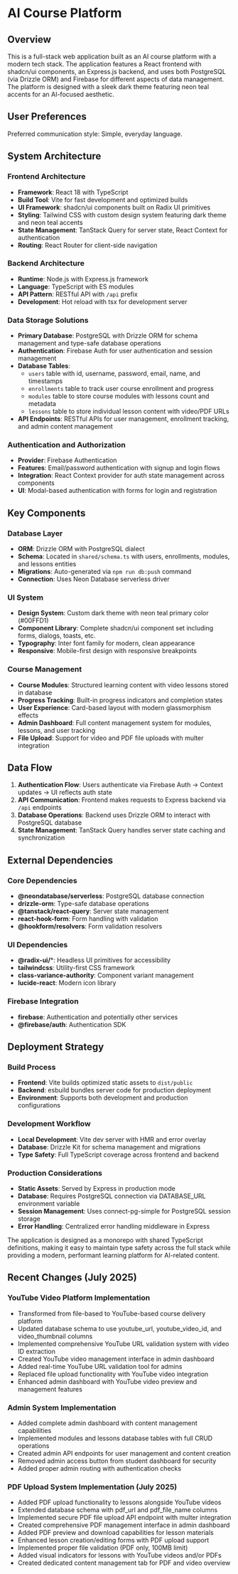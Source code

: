 # AI Course Platform

## Overview

This is a full-stack web application built as an AI course platform with a modern tech stack. The application features a React frontend with shadcn/ui components, an Express.js backend, and uses both PostgreSQL (via Drizzle ORM) and Firebase for different aspects of data management. The platform is designed with a sleek dark theme featuring neon teal accents for an AI-focused aesthetic.

## User Preferences

Preferred communication style: Simple, everyday language.

## System Architecture

### Frontend Architecture
- **Framework**: React 18 with TypeScript
- **Build Tool**: Vite for fast development and optimized builds
- **UI Framework**: shadcn/ui components built on Radix UI primitives
- **Styling**: Tailwind CSS with custom design system featuring dark theme and neon teal accents
- **State Management**: TanStack Query for server state, React Context for authentication
- **Routing**: React Router for client-side navigation

### Backend Architecture
- **Runtime**: Node.js with Express.js framework
- **Language**: TypeScript with ES modules
- **API Pattern**: RESTful API with `/api` prefix
- **Development**: Hot reload with tsx for development server

### Data Storage Solutions
- **Primary Database**: PostgreSQL with Drizzle ORM for schema management and type-safe database operations
- **Authentication**: Firebase Auth for user authentication and session management
- **Database Tables**: 
  - `users` table with id, username, password, email, name, and timestamps
  - `enrollments` table to track user course enrollment and progress
  - `modules` table to store course modules with lessons count and metadata
  - `lessons` table to store individual lesson content with video/PDF URLs
- **API Endpoints**: RESTful APIs for user management, enrollment tracking, and admin content management

### Authentication and Authorization
- **Provider**: Firebase Authentication
- **Features**: Email/password authentication with signup and login flows
- **Integration**: React Context provider for auth state management across components
- **UI**: Modal-based authentication with forms for login and registration

## Key Components

### Database Layer
- **ORM**: Drizzle ORM with PostgreSQL dialect
- **Schema**: Located in `shared/schema.ts` with users, enrollments, modules, and lessons entities
- **Migrations**: Auto-generated via `npm run db:push` command
- **Connection**: Uses Neon Database serverless driver

### UI System
- **Design System**: Custom dark theme with neon teal primary color (#00FFD1)
- **Component Library**: Complete shadcn/ui component set including forms, dialogs, toasts, etc.
- **Typography**: Inter font family for modern, clean appearance
- **Responsive**: Mobile-first design with responsive breakpoints

### Course Management
- **Course Modules**: Structured learning content with video lessons stored in database
- **Progress Tracking**: Built-in progress indicators and completion states
- **User Experience**: Card-based layout with modern glassmorphism effects
- **Admin Dashboard**: Full content management system for modules, lessons, and user tracking
- **File Upload**: Support for video and PDF file uploads with multer integration

## Data Flow

1. **Authentication Flow**: Users authenticate via Firebase Auth → Context updates → UI reflects auth state
2. **API Communication**: Frontend makes requests to Express backend via `/api` endpoints
3. **Database Operations**: Backend uses Drizzle ORM to interact with PostgreSQL database
4. **State Management**: TanStack Query handles server state caching and synchronization

## External Dependencies

### Core Dependencies
- **@neondatabase/serverless**: PostgreSQL database connection
- **drizzle-orm**: Type-safe database operations
- **@tanstack/react-query**: Server state management
- **react-hook-form**: Form handling with validation
- **@hookform/resolvers**: Form validation resolvers

### UI Dependencies
- **@radix-ui/***: Headless UI primitives for accessibility
- **tailwindcss**: Utility-first CSS framework
- **class-variance-authority**: Component variant management
- **lucide-react**: Modern icon library

### Firebase Integration
- **firebase**: Authentication and potentially other services
- **@firebase/auth**: Authentication SDK

## Deployment Strategy

### Build Process
- **Frontend**: Vite builds optimized static assets to `dist/public`
- **Backend**: esbuild bundles server code for production deployment
- **Environment**: Supports both development and production configurations

### Development Workflow
- **Local Development**: Vite dev server with HMR and error overlay
- **Database**: Drizzle Kit for schema management and migrations
- **Type Safety**: Full TypeScript coverage across frontend and backend

### Production Considerations
- **Static Assets**: Served by Express in production mode
- **Database**: Requires PostgreSQL connection via DATABASE_URL environment variable
- **Session Management**: Uses connect-pg-simple for PostgreSQL session storage
- **Error Handling**: Centralized error handling middleware in Express

The application is designed as a monorepo with shared TypeScript definitions, making it easy to maintain type safety across the full stack while providing a modern, performant learning platform for AI-related content.

## Recent Changes (July 2025)

### YouTube Video Platform Implementation
- Transformed from file-based to YouTube-based course delivery platform
- Updated database schema to use youtube_url, youtube_video_id, and video_thumbnail columns
- Implemented comprehensive YouTube URL validation system with video ID extraction
- Created YouTube video management interface in admin dashboard
- Added real-time YouTube URL validation tool for admins
- Replaced file upload functionality with YouTube video integration
- Enhanced admin dashboard with YouTube video preview and management features

### Admin System Implementation
- Added complete admin dashboard with content management capabilities
- Implemented modules and lessons database tables with full CRUD operations
- Created admin API endpoints for user management and content creation
- Removed admin access button from student dashboard for security
- Added proper admin routing with authentication checks

### PDF Upload System Implementation (July 2025)
- Added PDF upload functionality to lessons alongside YouTube videos
- Extended database schema with pdf_url and pdf_file_name columns
- Implemented secure PDF file upload API endpoint with multer integration
- Created comprehensive PDF management interface in admin dashboard
- Added PDF preview and download capabilities for lesson materials
- Enhanced lesson creation/editing forms with PDF upload support
- Implemented proper file validation (PDF only, 100MB limit)
- Added visual indicators for lessons with YouTube videos and/or PDFs
- Created dedicated content management tab for PDF and video overview
